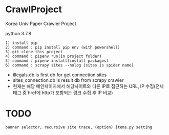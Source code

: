 # CrawlProject
Korea Univ Paper Crawler Project

python 3.7.8
```
1) install pip
2) command : pip install pip env (with powershell)
3) git clone this project
4) command : pipenv run(in project folder)
5) command : pipenv install(install packages)
6) command : scrapy sites --nolog (sites is spider name)
```
* illegals.db is first db for get connection sites
* sites_connection.db is result db from scrapy crawler
* 현재는 해당 메인페이지에서 해당사이트와 다른 IP로 접근하는 URL, IP 수집(전체 태그 중 href에 http가 포함되는 링크 수집 후 IP 비교)

# TODO
```
banner selector, recursive site trace, (option) items.py setting
```